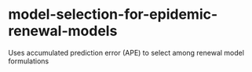 # model-selection-for-epidemic-renewal-models
Uses accumulated prediction error (APE) to select among renewal model formulations 
